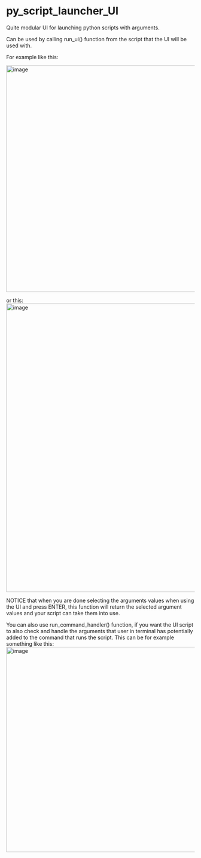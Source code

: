 # py_script_launcher_UI
Quite modular UI for launching python scripts with arguments.

Can be used by calling run_ui() function from the script that the UI will be used with.

For example like this:

<img width="606" alt="image" src="https://github.com/user-attachments/assets/144fa251-f1e0-46d2-aedf-1fb343f39223">

or this: 
<img width="772" alt="image" src="https://github.com/user-attachments/assets/5ad580b8-bdcb-42a2-8f36-d3789dc105f3">


NOTICE that when you are done selecting the arguments values when using the UI and press ENTER, this function will return the selected argument values and your script can take them into use.

You can also use run_command_handler() function, if you want the UI script to also check and handle the arguments that user in terminal has potentially added to the command that runs the script. This can be for example something like this: <img width="549" alt="image" src="https://github.com/user-attachments/assets/a7961cb1-c120-43cd-b14f-2f1dae38f088">
